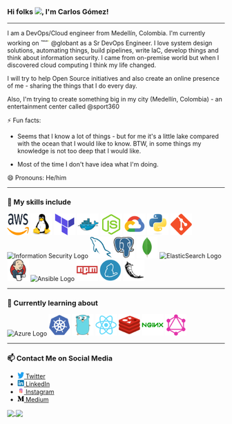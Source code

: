 ### Hi folks <img src="https://raw.githubusercontent.com/MartinHeinz/MartinHeinz/master/wave.gif" width="30px">, I'm Carlos Gómez!

---

I am a DevOps/Cloud engineer from Medellín, Colombia. I'm currently working on <img src="assets/globant.svg" alt="Globant Logo" width="20" height="20"/> @globant as a Sr DevOps Engineer. I love system design solutions, automating things, build pipelines, write IaC, develop things and think about information security. I came from on-premise world but when I discovered cloud computing I think my life changed.  

I will try to help Open Source initiatives and also create an online presence of me - sharing the things that I do every day.  

Also, I'm trying to create something big in my city (Medellín, Colombia) - an entertainment center called @sport360

⚡ Fun facts:

- Seems that I know a lot of things - but for me it's a little lake compared with the ocean that I would like to know. BTW, in some things my knowledge is not too deep that I would like.

- Most of the time I don't have idea what I'm doing.  

😄 Pronouns: He/him

---

### 🔭 My skills include

<img src="assets/aws.svg" alt="AWS Logo" width="50" height="50"/> <img src="assets/linux.svg" alt="Linux Logo" width="50" height="50"/> <img src="assets/terraform.svg" alt="Terraform Logo" width="50" height="50"/> <img src="assets/docker.svg" alt="Docker Logo" width="50" height="50"/> <img src="assets/nodejs.svg" alt="NodeJS Logo" width="50" height="50"/> <img src="assets/gcp.svg" alt="GCP Logo" width="50" height="50"/> <img src="assets/python.svg" alt="Python Logo" width="50" height="50"/> <img src="assets/git.svg" alt="Git Logo" width="50" height="50"/> <img src="https://cdn.worldvectorlogo.com/logos/information-security.svg" alt="Information Security Logo" width="50" height="50"/> <img src="assets/mysql.svg" alt="MySQL Logo" width="50" height="50"/> <img src="assets/postgresql.svg" alt="PostgreSQL Logo" width="50" height="50"/> <img src="assets/mongodb.svg" alt="MongoDB Logo" width="50" height="50"/> <img src="https://cdn.worldvectorlogo.com/logos/elasticsearch.svg" alt="ElasticSearch Logo" width="50" height="50"/> <img src="assets/jenkins.svg" alt="Jenkins Logo" width="50" height="50"/> <img src="https://cdn.worldvectorlogo.com/logos/ansible.svg" alt="Ansible Logo" width="50" height="50"/> <img src="assets/npm.svg" alt="NPM Logo" width="50" height="50"/> <img src="assets/yarn.svg" alt="Yarn Logo" width="50" height="50"/> <img src="assets/flask.svg" alt="Flask Logo" width="50" height="50"/> 


---

### 🌱 Currently learning about

<img src="https://cdn.worldvectorlogo.com/logos/azure-1.svg" alt="Azure Logo" width="50" height="50"/> <img src="assets/k8s.svg" alt="Kubernetes Logo" width="50" height="50"/> <img src="assets/go.svg" alt="Go Logo" width="50" height="50"/> <img src="assets/react.svg" alt="React Logo" width="50" height="50"/> <img src="assets/redis.svg" alt="Redis Logo" width="50" height="50"/> <img src="assets/nginx.svg" alt="Nginx Logo" width="50" height="50"/> <img src="assets/graphql.svg" alt="GraphQL Logo" width="50" height="50"/>

---

### 📫 Contact Me on Social Media
- [<img src="assets/twitter.svg" alt="Twitter Logo" width="15" height="15"/> Twitter](https://twitter.com/cmgomezm15)
- [<img src="assets/linkedin.svg" alt="LinkedIn Logo" width="15" height="15"/> LinkedIn](https://www.linkedin.com/in/cmgomezm15/)
- [<img src="assets/instagram.svg" alt="Instagram Logo" width="15" height="15"/> Instagram](http://instagram.com/cmgomezm15)
- [<img src="assets/medium.png" alt="Medium Logo" width="15" height="15"/> Medium](https://medium.com/@cmgomezm15)

<a href="https://github.com/anuraghazra/github-readme-stats">
  <img align="center" src="https://github-readme-stats.vercel.app/api?username=cmgm15&show_icons=true" />
</a>
<a href="https://github.com/anuraghazra/convoychat">
  <img align="center" src="https://github-readme-stats.vercel.app/api/top-langs/?username=cmgm15&layout=compact" />
</a>
